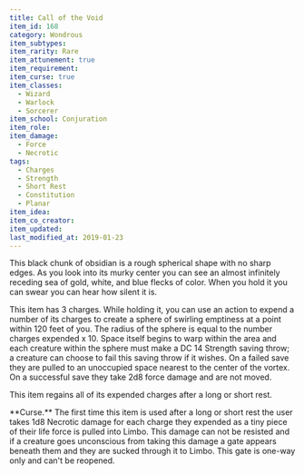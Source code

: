 ```yaml
---
title: Call of the Void
item_id: 168
category: Wondrous
item_subtypes:
item_rarity: Rare
item_attunement: true
item_requirement:
item_curse: true
item_classes:
  - Wizard
  - Warlock
  - Sorcerer
item_school: Conjuration
item_role:
item_damage:
  - Force
  - Necrotic
tags:
  - Charges
  - Strength
  - Short Rest
  - Constitution
  - Planar
item_idea:
item_co_creator:
item_updated:
last_modified_at: 2019-01-23
---
```


This black chunk of obsidian is a rough spherical shape with no sharp edges. As you look into its murky center you can see an almost infinitely receding sea of gold, white, and blue flecks of color. When you hold it you can swear you can hear how silent it is.

This item has 3 charges. While holding it, you can use an action to expend a number of its charges to create a sphere of swirling emptiness at a point within 120 feet of you. The radius of the sphere is equal to the number charges expended x 10. Space itself begins to warp within the area and each creature within the sphere must make a DC 14 Strength saving throw; a creature can choose to fail this saving throw if it wishes. On a failed save they are pulled to an unoccupied space nearest to the center of the vortex. On a successful save they take 2d8 force damage and are not moved.

This item regains all of its expended charges after a long or short rest.

<!--excerpt-->
<div class="curse">
**Curse.** The first time this item is used after a long or short rest the user takes 1d8 Necrotic damage for each charge they expended as a tiny piece of their life force is pulled into Limbo. This damage can not be resisted and if a creature goes unconscious from taking this damage a gate appears beneath them and they are sucked through it to Limbo. This gate is one-way only and can't be reopened.
</div>
